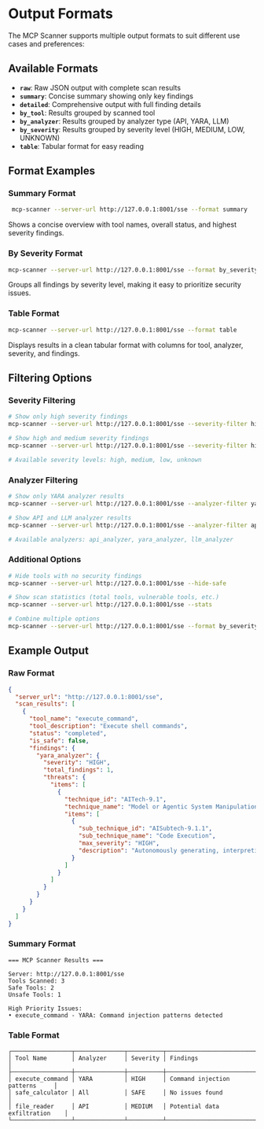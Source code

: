 # Output Formats

The MCP Scanner supports multiple output formats to suit different use cases and preferences:

## Available Formats

- **`raw`**: Raw JSON output with complete scan results
- **`summary`**: Concise summary showing only key findings
- **`detailed`**: Comprehensive output with full finding details
- **`by_tool`**: Results grouped by scanned tool
- **`by_analyzer`**: Results grouped by analyzer type (API, YARA, LLM)
- **`by_severity`**: Results grouped by severity level (HIGH, MEDIUM, LOW, UNKNOWN)
- **`table`**: Tabular format for easy reading

## Format Examples

### Summary Format
```bash
 mcp-scanner --server-url http://127.0.0.1:8001/sse --format summary
```
Shows a concise overview with tool names, overall status, and highest severity findings.

### By Severity Format
```bash
mcp-scanner --server-url http://127.0.0.1:8001/sse --format by_severity
```
Groups all findings by severity level, making it easy to prioritize security issues.

### Table Format
```bash
mcp-scanner --server-url http://127.0.0.1:8001/sse --format table
```
Displays results in a clean tabular format with columns for tool, analyzer, severity, and findings.

## Filtering Options

### Severity Filtering
```bash
# Show only high severity findings
mcp-scanner --server-url http://127.0.0.1:8001/sse --severity-filter high

# Show high and medium severity findings
mcp-scanner --server-url http://127.0.0.1:8001/sse --severity-filter high,medium

# Available severity levels: high, medium, low, unknown
```

### Analyzer Filtering
```bash
# Show only YARA analyzer results
mcp-scanner --server-url http://127.0.0.1:8001/sse --analyzer-filter yara_analyzer

# Show API and LLM analyzer results
mcp-scanner --server-url http://127.0.0.1:8001/sse --analyzer-filter api_analyzer,llm_analyzer

# Available analyzers: api_analyzer, yara_analyzer, llm_analyzer
```

### Additional Options
```bash
# Hide tools with no security findings
mcp-scanner --server-url http://127.0.0.1:8001/sse --hide-safe

# Show scan statistics (total tools, vulnerable tools, etc.)
mcp-scanner --server-url http://127.0.0.1:8001/sse --stats

# Combine multiple options
mcp-scanner --server-url http://127.0.0.1:8001/sse --format by_severity --severity-filter high,medium --stats
```

## Example Output

### Raw Format
```json
{
  "server_url": "http://127.0.0.1:8001/sse",
  "scan_results": [
    {
      "tool_name": "execute_command",
      "tool_description": "Execute shell commands",
      "status": "completed",
      "is_safe": false,
      "findings": {
        "yara_analyzer": {
          "severity": "HIGH",
          "total_findings": 1,
          "threats": {
            "items": [
              {
                "technique_id": "AITech-9.1",
                "technique_name": "Model or Agentic System Manipulation",
                "items": [
                  {
                    "sub_technique_id": "AISubtech-9.1.1",
                    "sub_technique_name": "Code Execution",
                    "max_severity": "HIGH",
                    "description": "Autonomously generating, interpreting, or executing code, leading to unsolicited or unauthorized code execution targeted to large language models (LLMs), or agentic frameworks, systems (including MCP, A2A) often include integrated code interpreter or tool execution components."
                  }
                ]
              }
            ]
          }
        }
      }
    }
  ]
}
```

### Summary Format
```
=== MCP Scanner Results ===

Server: http://127.0.0.1:8001/sse
Tools Scanned: 3
Safe Tools: 2
Unsafe Tools: 1

High Priority Issues:
• execute_command - YARA: Command injection patterns detected
```

### Table Format
```
┌─────────────────┬──────────────┬──────────┬────────────────────────────────┐
│ Tool Name       │ Analyzer     │ Severity │ Findings                       │
├─────────────────┼──────────────┼──────────┼────────────────────────────────┤
│ execute_command │ YARA         │ HIGH     │ Command injection patterns     │
│ safe_calculator │ All          │ SAFE     │ No issues found                │
│ file_reader     │ API          │ MEDIUM   │ Potential data exfiltration    │
└─────────────────┴──────────────┴──────────┴────────────────────────────────┘
```
